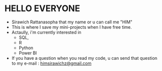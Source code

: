 # HELLO EVERYONE 
- Sirawich Rattanasopha that my name or u can call me "HIM"
- This is where I save my mini-projects when I have free time.
- Actaully, i'm currently interested in
   - SQL,
  - R
  - Python
  - Power BI
- If you have a question when you read my code, u can send that question to my e-mail : himsirawichz@gmail.com
